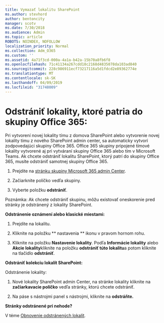 ```yaml
---
title: Vymazať lokalitu SharePoint
ms.author: stevhord
author: bentoncity
manager: scotv
ms.date: 7/30/2018
ms.audience: Admin
ms.topic: article
ROBOTS: NOINDEX, NOFOLLOW
localization_priority: Normal
ms.collection: Adm_O365
ms.custom: ''
ms.assetid: 4a71f3cd-000a-4a1a-b42a-15b70a8fb6f8
ms.openlocfilehash: 71c41134a267cdd18c2168d4835078da103ad840
ms.sourcegitcommit: 228c986911ecf73217116a5d1fdcd2e89362774e
ms.translationtype: MT
ms.contentlocale: sk-SK
ms.lasthandoff: 04/09/2019
ms.locfileid: "31748009"
---
```

# <a name="delete-sites-that-belong-to-an-office-365-group"></a>Odstrániť lokality, ktoré patria do skupiny Office 365:

Pri vytvorení novej lokality tímu z domova SharePoint alebo vytvorenie novej lokality tímu z nového SharePoint admin center, sa automaticky vytvorí zodpovedajúci skupiny Office 365. Office 365 skupiny pripojené tímové lokality vytvorené aj pri vytváraní skupiny Office 365 alebo tím v Microsoft Teams. Ak chcete odstrániť lokalitu SharePoint, ktorý patrí do skupiny Office 365, musíte odstrániť samotnej skupiny Office 365. 
  
1. Prejdite na [stránku skupiny Microsoft 365 admin Center](https://portal.office.com/adminportal/home#/groups).
    
2. Začiarknite políčko vedľa skupiny.
    
3. Vyberte položku **odstrániť**.
    
Poznámka: Ak chcete odstrániť skupinu, môžu existovať oneskorenie pred stránky je odstránený z lokality SharePoint.
  
**Odstránenie oznámení alebo klasické miestami:**

1. Prejdite na lokalitu.
  
2. Kliknite na položku ** nastavenia ** ikonu v pravom hornom rohu. 
  
3. Kliknite na položku **Nastavenie lokality**. Podľa **Informácie lokality** alebo **Akcie lokality**kliknite na položku **odstrániť túto lokalitu**a potom kliknite na tlačidlo **odstrániť**.
  
**Odstrániť kolekciu lokalít SharePoint:**

Odstránenie lokality:
  
1. Nové lokality SharePoint admin Center, na stránke lokality kliknite na **začiarkavacie políčko** vedľa stránky, ktorú chcete odstrániť. 
    
2. Na páse s nástrojmi panel s nástrojmi, kliknite na **odstráňte.**
    
**Stránky odstránené pri nehode?**

V téme [Obnovenie odstránených lokalít](https://go.microsoft.com/fwlink/?linkid=867660).
  

